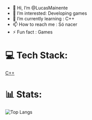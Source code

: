 - 👋 Hi, I’m @LucasMainente
- 👀 I’m interested: Developing games
- 🌱 I’m currently learning : C++
- 📫 How to reach me : Só nacer 
- ⚡ Fun fact : Games

# 💻 Tech Stack:
[C++](https://img.shields.io/badge/C%2B%2B-00599C?style=for-the-badge&logo=c%2B%2B&logoColor=white)

# 📊  Stats:

![Top Langs](https://github-readme-stats.vercel.app/api/wakatime?username=Queijodedev&layout=compact)

